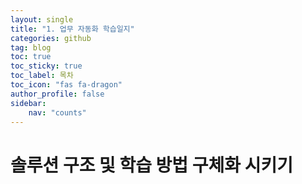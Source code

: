 ```yaml
---
layout: single
title: "1. 업무 자동화 학습일지"
categories: github
tag: blog
toc: true
toc_sticky: true
toc_label: 목차
toc_icon: "fas fa-dragon"
author_profile: false
sidebar:
    nav: "counts"
---
```


# 솔루션 구조 및 학습 방법 구체화 시키기

